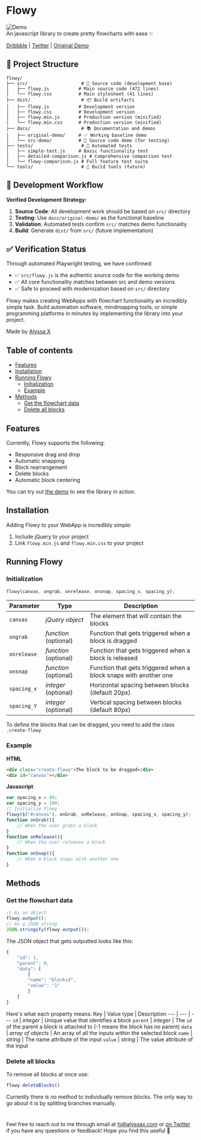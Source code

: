 # Flowy

![Demo](https://media.giphy.com/media/dv1C56OywrP7Cn20nr/giphy.gif)
<br>An javascript library to create pretty flowcharts with ease ✨

[Dribbble](demo.com) | [Twitter](demo.com) | [Original Demo](docs/original-demo/)

## 📁 Project Structure

```
flowy/
├── src/                    # 🎯 Source code (development base)
│   ├── flowy.js           # Main source code (472 lines)
│   └── flowy.css          # Main stylesheet (41 lines)
├── dist/                   # 📦 Build artifacts
│   ├── flowy.js           # Development version
│   ├── flowy.css          # Development version
│   ├── flowy.min.js       # Production version (minified)
│   └── flowy.min.css      # Production version (minified)
├── docs/                   # 📚 Documentation and demos
│   ├── original-demo/     # ✅ Working baseline demo
│   └── src-demo/          # 🧪 Source code demo (for testing)
├── tests/                  # 🧪 Automated tests
│   ├── simple-test.js     # Basic functionality test
│   ├── detailed-comparison.js # Comprehensive comparison test
│   └── flowy-comparison.js # Full feature test suite
└── tools/                  # 🔧 Build tools (future)
```

## 🎯 Development Workflow

**Verified Development Strategy:**
1. **Source Code**: All development work should be based on `src/` directory
2. **Testing**: Use `docs/original-demo/` as the functional baseline
3. **Validation**: Automated tests confirm `src/` matches demo functionality
4. **Build**: Generate `dist/` from `src/` (future implementation)

## ✅ Verification Status

Through automated Playwright testing, we have confirmed:
- ✅ `src/flowy.js` is the authentic source code for the working demo
- ✅ All core functionality matches between src and demo versions
- ✅ Safe to proceed with modernization based on `src/` directory


Flowy makes creating WebApps with flowchart functionality an incredibly simple task. Build automation software, mindmapping tools, or simple programming platforms in minutes by implementing the library into your project. 



Made by [Alyssa X](https://alyssax.com)

## Table of contents
- [Features](#features)
- [Installation](#installation)
- [Running Flowy](#running-flowy)
    - [Initialization](#initialization)
    - [Example](#example)
- [Methods](#methods)
    - [Get the flowchart data](#get-the-flowchart-data)
    - [Delete all blocks](#delete-all-blocks)


## Features
Currently, Flowy supports the following:

 - Responsive drag and drop
 - Automatic snapping
 - Block rearrangement
 - Delete blocks
 - Automatic block centering
 
 You can try out [the demo](https://alyssax.com/x/flowy) to see the library in action.
 

## Installation
Adding Flowy to your WebApp is incredibly simple:
1. Include jQuery to your project
2. Link `flowy.min.js` and `flowy.min.css` to your project

## Running Flowy

### Initialization
```javascript
flowy(canvas, ongrab, onrelease, onsnap, spacing_x, spacing_y);
```

Parameter | Type | Description
--- | --- | ---
   `canvas` | *jQuery object* | The element that will contain the blocks 
   `ongrab` | *function* (optional) |  Function that gets triggered when a block is dragged
   `onrelease` | *function* (optional) |  Function that gets triggered when a block is released
   `onsnap` | *function* (optional) |  Function that gets triggered when a block snaps with another one
   `spacing_x` | *integer* (optional) |  Horizontal spacing between blocks (default 20px)
   `spacing_Y` | *integer* (optional) |  Vertical spacing between blocks (default 80px)

To define the blocks that can be dragged, you need to add the class `.create-flowy`

### Example
**HTML**
```html
<div class="create-flowy">The block to be dragged</div>
<div id="canvas"></div>
```
**Javascript**
```javascript
var spacing_x = 40;
var spacing_y = 100;
// Initialize Flowy
flowy($("#canvas"), onGrab, onRelease, onSnap, spacing_x, spacing_y);
function onGrab(){
	// When the user grabs a block
}
function onRelease(){
	// When the user releases a block
}
function onSnap(){
	// When a block snaps with another one
}
```
## Methods
### Get the flowchart data
```javascript
// As an object
flowy.output();
// As a JSON string
JSON.stringify(flowy.output());
```
The JSON object that gets outputted looks like this:
```javascript
{
	"id": 1,
	"parent": 0,
	"data": [
		{
		"name": "blockid",
		"value": "1"
		}
	]
}
```
Here's what each property means:
Key | Value type | Description
--- | --- | ---
   `id` | *integer* | Unique value that identifies a block 
   `parent` | *integer* |  The `id` of the parent a block is attached to (-1 means the block has no parent)
   `data` | *array of objects* |  An array of all the inputs within the selected block
   `name` | *string* |  The name attribute of the input
   `value` | *string* |  The value attribute of the input

### Delete all blocks
To remove all blocks at once use:
```javascript
flowy.deleteBlocks()
```
Currently there is no method to individually remove blocks. The only way to go about it is by splitting branches manually.
#
 Feel free to reach out to me through email at hi@alyssax.com or [on Twitter](https://twitter.com/alyssaxuu) if you have any questions or feedback! Hope you find this useful 💜